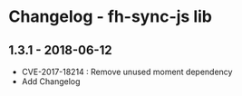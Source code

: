 # Changelog - fh-sync-js lib

## 1.3.1 - 2018-06-12
- CVE-2017-18214 : Remove unused moment dependency
- Add Changelog